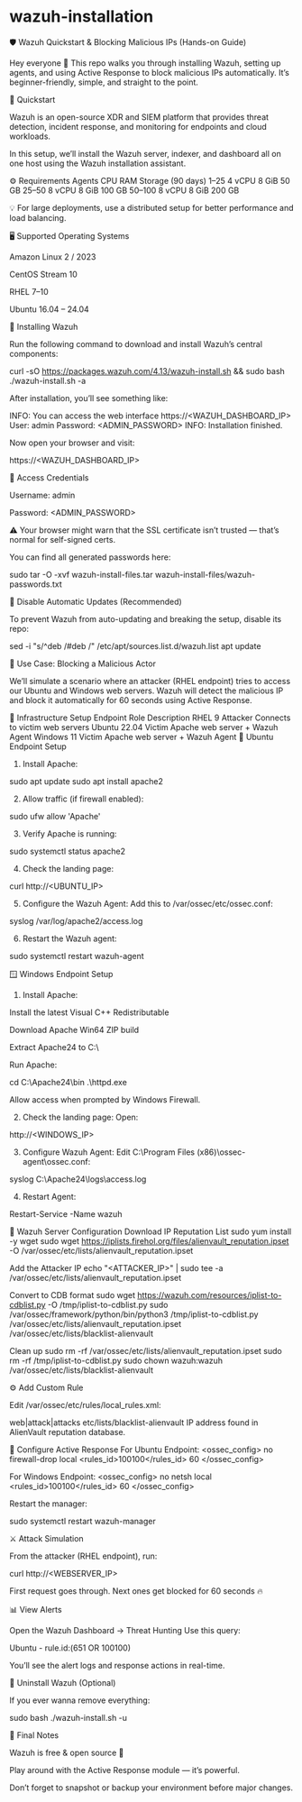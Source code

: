 # wazuh-installation
🛡️ Wazuh Quickstart & Blocking Malicious IPs (Hands-on Guide)

Hey everyone 👋
This repo walks you through installing Wazuh, setting up agents, and using Active Response to block malicious IPs automatically.
It’s beginner-friendly, simple, and straight to the point.

🚀 Quickstart

Wazuh is an open-source XDR and SIEM platform that provides threat detection, incident response, and monitoring for endpoints and cloud workloads.

In this setup, we’ll install the Wazuh server, indexer, and dashboard all on one host using the Wazuh installation assistant.

⚙️ Requirements
Agents	CPU	RAM	Storage (90 days)
1–25	4 vCPU	8 GiB	50 GB
25–50	8 vCPU	8 GiB	100 GB
50–100	8 vCPU	8 GiB	200 GB

💡 For large deployments, use a distributed setup for better performance and load balancing.

🖥️ Supported Operating Systems

Amazon Linux 2 / 2023

CentOS Stream 10

RHEL 7–10

Ubuntu 16.04 – 24.04

🧩 Installing Wazuh

Run the following command to download and install Wazuh’s central components:

curl -sO https://packages.wazuh.com/4.13/wazuh-install.sh && sudo bash ./wazuh-install.sh -a


After installation, you’ll see something like:

INFO: You can access the web interface https://<WAZUH_DASHBOARD_IP>
    User: admin
    Password: <ADMIN_PASSWORD>
INFO: Installation finished.


Now open your browser and visit:

https://<WAZUH_DASHBOARD_IP>

🔐 Access Credentials

Username: admin

Password: <ADMIN_PASSWORD>

⚠️ Your browser might warn that the SSL certificate isn’t trusted — that’s normal for self-signed certs.

You can find all generated passwords here:

sudo tar -O -xvf wazuh-install-files.tar wazuh-install-files/wazuh-passwords.txt

🚫 Disable Automatic Updates (Recommended)

To prevent Wazuh from auto-updating and breaking the setup, disable its repo:

sed -i "s/^deb /#deb /" /etc/apt/sources.list.d/wazuh.list
apt update

🧠 Use Case: Blocking a Malicious Actor

We’ll simulate a scenario where an attacker (RHEL endpoint) tries to access our Ubuntu and Windows web servers.
Wazuh will detect the malicious IP and block it automatically for 60 seconds using Active Response.

🧱 Infrastructure Setup
Endpoint	Role	Description
RHEL 9	Attacker	Connects to victim web servers
Ubuntu 22.04	Victim	Apache web server + Wazuh Agent
Windows 11	Victim	Apache web server + Wazuh Agent
🐧 Ubuntu Endpoint Setup

1. Install Apache:

sudo apt update
sudo apt install apache2


2. Allow traffic (if firewall enabled):

sudo ufw allow 'Apache'


3. Verify Apache is running:

sudo systemctl status apache2


4. Check the landing page:

curl http://<UBUNTU_IP>


5. Configure the Wazuh Agent:
Add this to /var/ossec/etc/ossec.conf:

<localfile>
  <log_format>syslog</log_format>
  <location>/var/log/apache2/access.log</location>
</localfile>


6. Restart the Wazuh agent:

sudo systemctl restart wazuh-agent

🪟 Windows Endpoint Setup

1. Install Apache:

Install the latest Visual C++ Redistributable

Download Apache Win64 ZIP build

Extract Apache24 to C:\

Run Apache:

cd C:\Apache24\bin
.\httpd.exe


Allow access when prompted by Windows Firewall.

2. Check the landing page:
Open:

http://<WINDOWS_IP>


3. Configure Wazuh Agent:
Edit C:\Program Files (x86)\ossec-agent\ossec.conf:

<localfile>
  <log_format>syslog</log_format>
  <location>C:\Apache24\logs\access.log</location>
</localfile>


4. Restart Agent:

Restart-Service -Name wazuh

🧠 Wazuh Server Configuration
Download IP Reputation List
sudo yum install -y wget
sudo wget https://iplists.firehol.org/files/alienvault_reputation.ipset -O /var/ossec/etc/lists/alienvault_reputation.ipset

Add the Attacker IP
echo "<ATTACKER_IP>" | sudo tee -a /var/ossec/etc/lists/alienvault_reputation.ipset

Convert to CDB format
sudo wget https://wazuh.com/resources/iplist-to-cdblist.py -O /tmp/iplist-to-cdblist.py
sudo /var/ossec/framework/python/bin/python3 /tmp/iplist-to-cdblist.py \
/var/ossec/etc/lists/alienvault_reputation.ipset \
/var/ossec/etc/lists/blacklist-alienvault

Clean up
sudo rm -rf /var/ossec/etc/lists/alienvault_reputation.ipset
sudo rm -rf /tmp/iplist-to-cdblist.py
sudo chown wazuh:wazuh /var/ossec/etc/lists/blacklist-alienvault

⚙️ Add Custom Rule

Edit /var/ossec/etc/rules/local_rules.xml:

<group name="attack,">
  <rule id="100100" level="10">
    <if_group>web|attack|attacks</if_group>
    <list field="srcip" lookup="address_match_key">etc/lists/blacklist-alienvault</list>
    <description>IP address found in AlienVault reputation database.</description>
  </rule>
</group>

🧩 Configure Active Response
For Ubuntu Endpoint:
<ossec_config>
  <active-response>
    <disabled>no</disabled>
    <command>firewall-drop</command>
    <location>local</location>
    <rules_id>100100</rules_id>
    <timeout>60</timeout>
  </active-response>
</ossec_config>

For Windows Endpoint:
<ossec_config>
  <active-response>
    <disabled>no</disabled>
    <command>netsh</command>
    <location>local</location>
    <rules_id>100100</rules_id>
    <timeout>60</timeout>
  </active-response>
</ossec_config>


Restart the manager:

sudo systemctl restart wazuh-manager

⚔️ Attack Simulation

From the attacker (RHEL endpoint), run:

curl http://<WEBSERVER_IP>


First request goes through.
Next ones get blocked for 60 seconds 🔥

📊 View Alerts

Open the Wazuh Dashboard → Threat Hunting
Use this query:

Ubuntu - rule.id:(651 OR 100100)


You’ll see the alert logs and response actions in real-time.

🧹 Uninstall Wazuh (Optional)

If you ever wanna remove everything:

sudo bash ./wazuh-install.sh -u

💬 Final Notes

Wazuh is free & open source 🧡

Play around with the Active Response module — it’s powerful.

Don’t forget to snapshot or backup your environment before major changes.
